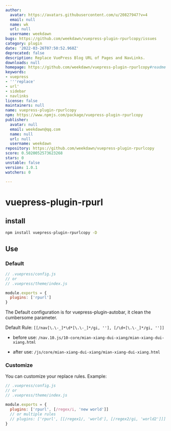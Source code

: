 ```yaml
---
author:
  avatar: https://avatars.githubusercontent.com/u/20827947?v=4
  email: null
  name: wk
  url: null
  username: weekdawn
bugs: https://github.com/weekdawn/vuepress-plugin-rpurlcopy/issues
category: plugin
date: '2022-03-26T07:50:52.968Z'
deprecated: false
description: Replace VuePress Blog URL of Pages and NavLinks.
downloads: null
homepage: https://github.com/weekdawn/vuepress-plugin-rpurlcopy#readme
keywords:
- vuepress
- '''replace'
- url'
- sidebar
- navlinks
license: false
maintainers: null
name: vuepress-plugin-rpurlcopy
npm: https://www.npmjs.com/package/vuepress-plugin-rpurlcopy
publisher:
  avatar: null
  email: weekdawn@qq.com
  name: null
  url: null
  username: weekdawn
repository: https://github.com/weekdawn/vuepress-plugin-rpurlcopy
score: 0.5020052573623268
stars: 0
unstable: false
version: 1.0.1
watchers: 0

---
```


# vuepress-plugin-rpurl

## install
```bash
npm install vuepress-plugin-rpurlcopy -D
```

## Use
### Default
```js
// .vuepress/config.js
// or
// .vuepress/theme/index.js

module.exports = {
  plugins: ['rpurl']
}
```

The Default configuration is for vuepress-plugin-autobar, it clean the cumbersome parameter.

Default Rule: `[[/nav[\.\-_]*\d*[\.\-_]*/gi, ''], [/\d+[\.\-_]*/gi, '']]`

* before use:
`/nav.10.js/10-core/mian-xiang-dui-xiang/mian-xiang-dui-xiang.html`

* after use:
`/js/core/mian-xiang-dui-xiang/mian-xiang-dui-xiang.html`

### Customize
You can customize your replace rules. Example:

```js
// .vuepress/config.js
// or
// .vuepress/theme/index.js

module.exports = {
  plugins: ['rpurl', [/regex/i, 'new world']]
  // or multiple rules
  // plugins: ['rpurl', [[/regex1/, 'world'], [/regex2/gi, 'world2']]]
}
```

